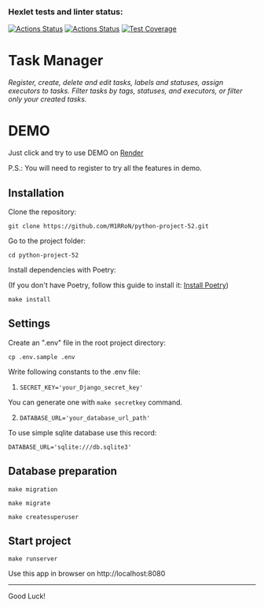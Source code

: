 ### Hexlet tests and linter status:
[![Actions Status](https://github.com/Georgyphyton/python-project-52/workflows/hexlet-check/badge.svg)](https://github.com/Georgyphyton/python-project-52/actions)
[![Actions Status](https://github.com/Georgyphyton/python-project-52/workflows/Django%20CI/badge.svg)](https://github.com/Georgyphyton/python-project-52/actions)
[![Test Coverage](https://api.codeclimate.com/v1/badges/00b7b9fa15df2f76d97d/test_coverage)](https://codeclimate.com/github/Georgyphyton/python-project-52/test_coverage)

# Task Manager

_Register, create, delete and edit tasks, labels and statuses, assign executors to tasks. Filter tasks by tags, statuses, and executors, or filter only your created tasks._

# DEMO

Just click and try to use DEMO on [Render](https://task-manager-ygzh.onrender.com)

P.S.: You will need to register to try all the features in demo.

## Installation

Clone the repository:

`git clone https://github.com/M1RRoN/python-project-52.git`

Go to the project folder:

`cd python-project-52`

Install dependencies with Poetry:

(If you don't have Poetry, follow this guide to install it: [Install Poetry](https://python-poetry.org/docs/#installing-with-the-official-installer))

`make install`

## Settings

Create an ".env" file in the root project directory: 

`cp .env.sample .env`

Write following constants to the .env file:

1. `SECRET_KEY='your_Django_secret_key'` 

You can generate one with `make secretkey` command.

2. `DATABASE_URL='your_database_url_path'` 

To use simple sqlite database use this record: 

`DATABASE_URL='sqlite:///db.sqlite3'`

## Database preparation

`make migration`

`make migrate`

`make createsuperuser`

## Start project

`make runserver`

Use this app in browser on http://localhost:8080

---
Good Luck!
